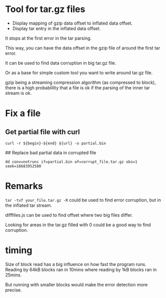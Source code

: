 # Tool for tar.gz files

- Display mapping of gzip data offset to inflated data offset.
- Display tar entry in the inflated data offset.

It stops at the first error in the tar parsing.

This way, you can have the data offset in the gzip file of around the first tar error.

It can be used to find data corruption in big tar.gz file.

Or as a base for simple custom tool you want to write around tar.gz file.

gzip being a streaming compression algorithm (as compressed to block), there is a high probablility that a file is ok if the parsing of the inner tar stream is ok.

# Fix a file

## Get partial file with curl

`curl -r ${begin}-${end} ${url} -o partial.bin`

## Replace bad partial data in corrupted file

`dd conv=notrunc if=partial.bin of=corrupt_file.tar.gz obs=1 seek=16683952580`

# Remarks

`tar -tvf your_file.tar.gz -R` could be used to find error corruption, but in the inflated tar stream.

difffiles.js can be used to find offset where two big files differ.

Looking for areas in the tar.gz filled with 0 could be a good way to find corruption.

# timing
Size of block read has a big influence on how fast the program runs.
Reading by 64kB blocks ran in 10mins where reading by 1kB blocks ran in 25mins.

But running with smaller blocks would make the error detection more precise.
